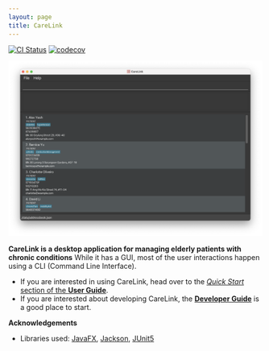 ```yaml
---
layout: page
title: CareLink
---
```


[![CI Status](https://github.com/AY2425S1-CS2103T-T13-4/tp/actions/workflows/gradle.yml/badge.svg)](https://github.com/AY2425S1-CS2103T-T13-4/tp/actions)
[![codecov](https://codecov.io/gh/AY2425S1-CS2103T-T13-4/tp/branch/master/graph/badge.svg)](https://codecov.io/gh/AY2425S1-CS2103T-T13-4/tp)

![Ui](images/Ui.png)

**CareLink is a desktop application for managing elderly patients with chronic conditions** While it has a GUI, most of the user interactions happen using a CLI (Command Line Interface).

* If you are interested in using CareLink, head over to the [_Quick Start_ section of the **User Guide**](UserGuide.html#quick-start).
* If you are interested about developing CareLink, the [**Developer Guide**](DeveloperGuide.html) is a good place to start.


**Acknowledgements**

* Libraries used: [JavaFX](https://openjfx.io/), [Jackson](https://github.com/FasterXML/jackson), [JUnit5](https://github.com/junit-team/junit5)
